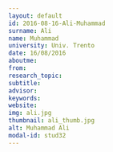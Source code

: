 ```yaml
---
layout: default 
id: 2016-08-16-Ali-Muhammad
surname: Ali
name: Muhammad
university: Univ. Trento
date: 16/08/2016
aboutme: 
from: 
research_topic: 
subtitle: 
advisor: 
keywords: 
website: 
img: ali.jpg
thumbnail: ali_thumb.jpg
alt: Muhammad Ali
modal-id: stud32
---
```

